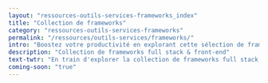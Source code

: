 ```yaml
---
layout: "ressources-outils-services-frameworks_index"
title: "Collection de frameworks"
category: "ressources-outils-services-frameworks"
permalink: "/ressources/outils-services/frameworks/"
intro: "Boostez votre productivité en explorant cette sélection de frameworks full stack & front-end. N'hésitez pas à partager vos découvertes et vos créations. Bientôt disponible."
description: "Collection de frameworks full stack & front-end"
text-twtr: "En train d'explorer la collection de frameworks full stack & front-end du @MagDuWebdesign"
coming-soon: "true"
---
```

